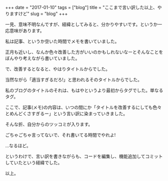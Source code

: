 +++
date = "2017-01-10"
tags = ["blog"]
title = "ここまで言い訳した以上、やりますけど"
slug = "blog"
+++

一見、意味不明なんですが、経緯としてみると、分かりやすいです。というか一応意味があります。

私は記事、というか空いた時間でメモを書いていました。

正月も近いし、なんか色々改善した方がいいのかもしれないなーとそんなことをぼんやり考えながら書いていました。

で、改善するとなると、やはりタイトルからでした。

当然ながら「適当すぎるだろ!」と思われるそのタイトルからでした。

私のブログのタイトルのそれは、もはやというより最初からタグでした。単なるタグ。

ここで、記事(メモ)の内容は、いつの間にか「タイトルを改善するにしても色々とめんどくさすぎるー」という言い訳に染まっていきました。

そんな折、自分からのツッコミが入ります。

ごちゃごちゃ言ってないで、それ書いてる時間でやれよ!

...なるほど。

というわけで、言い訳を書きながらも、コードを編集し、機能追加してコミットしていたという経緯でした。

以上。
		
